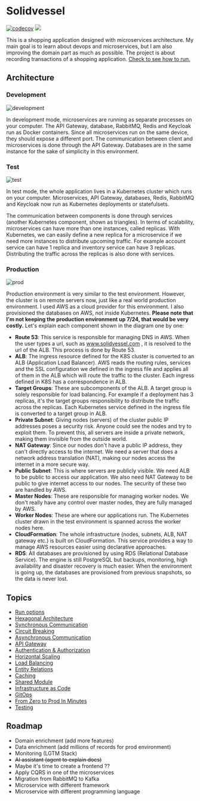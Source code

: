 # Solidvessel

[![codecov](https://codecov.io/gh/ahmsay/Solidvessel/graph/badge.svg?token=KVJ8AABE5Z)](https://codecov.io/gh/ahmsay/Solidvessel)
![](https://codebuild.eu-central-1.amazonaws.com/badges?uuid=eyJlbmNyeXB0ZWREYXRhIjoiUFlTcHRnNXlIN0tVMm5veE9XU1VZblp2SEwzQ3Q3R3ZmQ3N2enI3cWtENEVZbmtleVFBOFJ2OWpVNy9NSEVrMjhHU0lqODY0U0NiNWh3L0M0VUREMG5NPSIsIml2UGFyYW1ldGVyU3BlYyI6Imw3SHZtNkErV0NPckpWUkQiLCJtYXRlcmlhbFNldFNlcmlhbCI6MX0%3D&branch=master)

This is a shopping application designed with microservices architecture. My main goal is to learn about
devops and microservices, but I am also improving the domain part as much as possible. The project is about recording
transactions of a shopping application.
<a href=".docs/run-options.md">Check to see how to run.<a/>

## Architecture
### Development
![development](https://github.com/ahmsay/Solidvessel/assets/22731894/6b70af30-2090-4b8e-bd10-dbd3d4058e11)

In development mode, microservices are running as separate processes on your computer. The API Gateway, database,
RabbitMQ, Redis and Keycloak run
as Docker containers. Since all microservices run on the same device, they should expose a different port. The
communication between client
and microservices is done through the API Gateway. Databases are in the same instance for the sake of simplicity in this
environment.

### Test

![test](https://github.com/ahmsay/Solidvessel/assets/22731894/f0a32cb2-6228-44cd-91c0-8e9d9243d0df)

In test mode, the whole application lives in a Kubernetes cluster which runs on your computer. Microservices, API
Gateway, databases, Redis, RabbitMQ and Keycloak now
run as Kubernetes deployments or statefulsets.

The communication between components is done through services (another Kubernetes
component, shown as triangles). In terms of scalability, microservices can have more than one instances, called
replicas. With Kubernetes, we can easily define
a new replica for a microservice if we need more instances to distribute upcoming traffic. For example account service
can have 1 replica and inventory
service can have 3 replicas. Distributing the traffic across the replicas is also done with services.

### Production

![prod](https://github.com/ahmsay/Solidvessel/assets/22731894/2ee355bc-5f97-4781-b86f-4d16b77f3831)

Production environment is very similar to the test environment. However, the cluster is on remote servers now, just like
a real world
production environment.
I used AWS as a cloud provider for this environment. I also provisioned the databases on AWS, not inside Kubernetes. <b>
Please note that I'm not keeping the production environment up
7/24, that would be very costly.</b>
Let's explain each component shown in the diagram one by one:

- **Route 53**: This service is responsible for managing DNS in AWS. When the user types a url, such
  as www.solidvessel.com , it is resolved to the url of the ALB.
  This process is done by Route 53.
- **ALB**: The ingress resource defined for the K8S cluster is converted to an ALB (Application Load Balancer). AWS
  reads the routing rules, services and the SSL configuration we defined in the ingress file and applies all of them in
  the ALB which will route the traffic to the cluster. Each ingress defined in K8S has a correspondence in ALB.
- **Target Groups**: These are subcomponents of the ALB. A target group is solely responsible for load balancing. For
  example if a deployment has 3 replicas, it's the target groups responsibility to distribute
  the traffic across the replicas. Each Kubernetes service
  defined in the ingress file is converted to a target group in ALB.
- **Private Subnet**: Giving nodes (servers) of the cluster public IP addresses poses a security risk. Anyone could see
  the nodes and
  try to exploit them. To prevent this, all servers are inside a private network, making them invisible from the outside
  world.
- **NAT Gateway**: Since our nodes don't have a public IP address, they can't directly access to the internet. We need a
  server that does a network address translation (NAT), making our nodes access the internet in a more secure way.
- **Public Subnet**: This is where servers are publicly visible. We need ALB to be public to access our application. We
  also need NAT Gateway to be public to give internet access to our nodes. The security of these two are handled by AWS.
- **Master Nodes**: These are responsible for managing worker nodes. We don't really have any control over master nodes,
  they are fully managed by AWS.
- **Worker Nodes**: These are where our applications run. The Kubernetes cluster drawn in the test environment is
  spanned across
  the worker nodes here.
- **CloudFormation**: The whole infrastructure (nodes, subnets, ALB, NAT gateway etc.) is built on CloudFormation. This
  service
  provides a way to manage AWS resources easier using declarative approaches.
- **RDS**: All databases are provisioned by using RDS (Relational Database Service). The engine is still PostgreSQL but
  backups,
  monitoring, high availability and disaster recovery is much easier. When the environment is going up, the databases
  are
  provisioned from previous snapshots, so the data is never lost.

## Topics
- <a href=".docs/run-options.md">Run options<a/>
- <a href=".docs/hexagonal-architecture.md">Hexagonal Architecture<a/>
- <a href=".docs/syncronous-communication.md">Synchronous Communication<a/>
- <a href=".docs/circuit-breaking.md">Circuit Breaking<a/>
- <a href=".docs/asyncronous-communication.md">Asynchronous Communication<a/>
- <a href=".docs/api-gateway.md">API Gateway<a/>
- <a href=".docs/authentication-authorization.md">Authentication & Authorization<a/>
- <a href=".docs/horizontal-scaling.md">Horizontal Scaling<a/>
- <a href=".docs/load-balancing.md">Load Balancing<a/>
- <a href=".docs/entity-relations.md">Entity Relations<a/>
- <a href=".docs/caching.md">Caching<a/>
- <a href=".docs/shared-module.md">Shared Module<a/>
- <a href=".docs/infrastructure-as-code.md">Infrastructure as Code<a/>
- <a href=".docs/gitops.md">GitOps<a/>
- <a href=".docs/zero-2-prod.md">From Zero to Prod In Minutes<a/>
- <a href=".docs/testing.md">Testing<a/>

## Roadmap

- Domain enrichment (add more features)
- Data enrichment (add millions of records for prod environment)
- Monitoring (LGTM Stack)
- ~~AI assistant (agent to explain docs)~~
- Maybe it's time to create a frontend ??
- Apply CQRS in one of the microservices
- Migration from RabbitMQ to Kafka
- Microservice with different framework
- Microservice with different programming language
